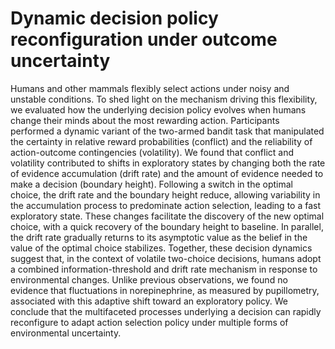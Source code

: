 # Dynamic decision policy reconfiguration under outcome uncertainty

Humans and other mammals flexibly select actions under noisy and unstable conditions. To shed light on the mechanism driving this flexibility, we evaluated how the underlying decision policy evolves when humans change their minds about the most rewarding action. Participants performed a dynamic variant of the two-armed bandit task that manipulated the certainty in relative reward probabilities (conflict) and the reliability of action-outcome contingencies (volatility). We found that conflict and volatility contributed to shifts in exploratory states by changing both the rate of evidence accumulation (drift rate) and the amount of evidence needed to make a decision (boundary height). Following a switch in the optimal choice, the drift rate and the boundary height reduce, allowing variability in the accumulation process to predominate action selection, leading to a fast exploratory state. These changes facilitate the discovery of the new optimal choice, with a quick recovery of the boundary height to baseline. In parallel, the drift rate gradually returns to its asymptotic value as the belief in the value of the optimal choice stabilizes. Together, these decision dynamics suggest that, in the context of volatile two-choice decisions, humans adopt a combined information-threshold and drift rate mechanism in response to environmental changes. Unlike previous observations, we found no evidence that fluctuations in norepinephrine, as measured by pupillometry, associated with this adaptive shift toward an exploratory policy. We conclude that the multifaceted processes underlying a decision can rapidly reconfigure to adapt action selection policy under multiple forms of environmental uncertainty.
